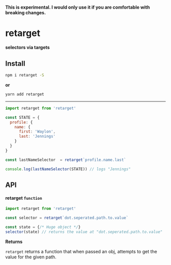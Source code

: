 #### This is experimental. I would only use it if you are comfortable with breaking changes.

# retarget

#### selectors via targets


## Install

```bash
npm i retarget -S
```

**or**

```bash
yarn add retarget
```

---

```javascript
import retarget from 'retarget'

const STATE = {
  profile: {
    name: {
      first: 'Waylon',
      last: 'Jennings'
    }
  }
}

const lastNameSelector  = retarget`profile.name.last`

console.log(lastNameSelector(STATE)) // logs "Jennings"

```
## API

#### retarget `function`

```javascript
import retarget from 'retarget'

const selector = retarget`dot.seperated.path.to.value`

const state = {/* Huge object */}
selector(state) // returns the value at "dot.seperated.path.to.value"
```


**Returns**

`retarget` returns a function that when passed an obj, attempts to get the value for the given path.



